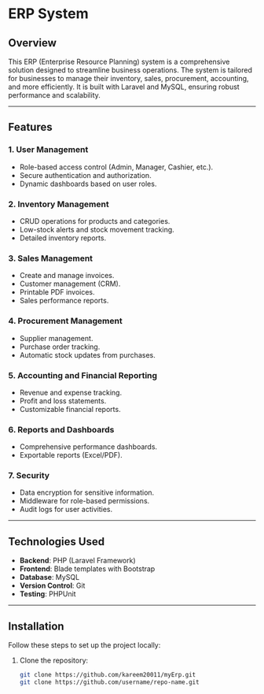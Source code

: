 # ERP System

## **Overview**
This ERP (Enterprise Resource Planning) system is a comprehensive solution designed to streamline business operations. The system is tailored for businesses to manage their inventory, sales, procurement, accounting, and more efficiently. It is built with Laravel and MySQL, ensuring robust performance and scalability.

---

## **Features**
### **1. User Management**
- Role-based access control (Admin, Manager, Cashier, etc.).
- Secure authentication and authorization.
- Dynamic dashboards based on user roles.

### **2. Inventory Management**
- CRUD operations for products and categories.
- Low-stock alerts and stock movement tracking.
- Detailed inventory reports.

### **3. Sales Management**
- Create and manage invoices.
- Customer management (CRM).
- Printable PDF invoices.
- Sales performance reports.

### **4. Procurement Management**
- Supplier management.
- Purchase order tracking.
- Automatic stock updates from purchases.

### **5. Accounting and Financial Reporting**
- Revenue and expense tracking.
- Profit and loss statements.
- Customizable financial reports.

### **6. Reports and Dashboards**
- Comprehensive performance dashboards.
- Exportable reports (Excel/PDF).

### **7. Security**
- Data encryption for sensitive information.
- Middleware for role-based permissions.
- Audit logs for user activities.

---

## **Technologies Used**
- **Backend**: PHP (Laravel Framework)
- **Frontend**: Blade templates with Bootstrap
- **Database**: MySQL
- **Version Control**: Git
- **Testing**: PHPUnit

---

## **Installation**
Follow these steps to set up the project locally:

1. Clone the repository:
   ```bash
   git clone https://github.com/kareem20011/myErp.git
   git clone https://github.com/username/repo-name.git
